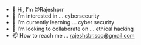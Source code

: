 - 👋 Hi, I’m @Rajeshprr
- 👀 I’m interested in ... cybersecurity 
- 🌱 I’m currently learning ... cyber security 
- 💞️ I’m looking to collaborate on ... ethical hacking 
- 📫 How to reach me ... rajeshsbr.soc@gmail.com

<!---
Rajeshprr/Rajeshprr is a ✨ special ✨ repository because its `README.md` (this file) appears on your GitHub profile.
You can click the Preview link to take a look at your changes.
--->
